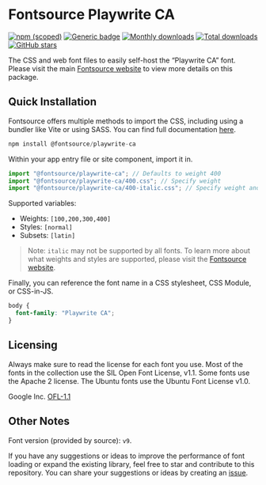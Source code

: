 # Fontsource Playwrite CA

[![npm (scoped)](https://img.shields.io/npm/v/@fontsource/playwrite-ca?color=brightgreen)](https://www.npmjs.com/package/@fontsource/playwrite-ca) [![Generic badge](https://img.shields.io/badge/fontsource-passing-brightgreen)](https://github.com/fontsource/fontsource) [![Monthly downloads](https://badgen.net/npm/dm/@fontsource/playwrite-ca)](https://github.com/fontsource/fontsource) [![Total downloads](https://badgen.net/npm/dt/@fontsource/playwrite-ca)](https://github.com/fontsource/fontsource) [![GitHub stars](https://img.shields.io/github/stars/fontsource/fontsource.svg?style=social&label=Star)](https://github.com/fontsource/fontsource/stargazers)

The CSS and web font files to easily self-host the “Playwrite CA” font. Please visit the main [Fontsource website](https://fontsource.org/fonts/playwrite-ca) to view more details on this package.

## Quick Installation

Fontsource offers multiple methods to import the CSS, including using a bundler like Vite or using SASS. You can find full documentation [here](https://fontsource.org/docs/getting-started/introduction).

```javascript
npm install @fontsource/playwrite-ca
```

Within your app entry file or site component, import it in.

```javascript
import "@fontsource/playwrite-ca"; // Defaults to weight 400
import "@fontsource/playwrite-ca/400.css"; // Specify weight
import "@fontsource/playwrite-ca/400-italic.css"; // Specify weight and style
```

Supported variables:
- Weights: `[100,200,300,400]`
- Styles: `[normal]`
- Subsets: `[latin]`

> Note: `italic` may not be supported by all fonts. To learn more about what weights and styles are supported, please visit the [Fontsource website](https://fontsource.org/fonts/playwrite-ca).

Finally, you can reference the font name in a CSS stylesheet, CSS Module, or CSS-in-JS.

```css
body {
  font-family: "Playwrite CA";
}
```

## Licensing
Always make sure to read the license for each font you use. Most of the fonts in the collection use the SIL Open Font License, v1.1. Some fonts use the Apache 2 license. The Ubuntu fonts use the Ubuntu Font License v1.0.

Google Inc.
[OFL-1.1](http://scripts.sil.org/OFL)

## Other Notes
Font version (provided by source): `v9`.

If you have any suggestions or ideas to improve the performance of font loading or expand the existing library, feel free to star and contribute to this repository. You can share your suggestions or ideas by creating an [issue](https://github.com/fontsource/fontsource/issues).